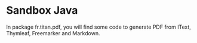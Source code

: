 # Sandbox Java

In package fr.titan.pdf, you will find some code to generate PDF from IText, Thymleaf, Freemarker and Markdown.
